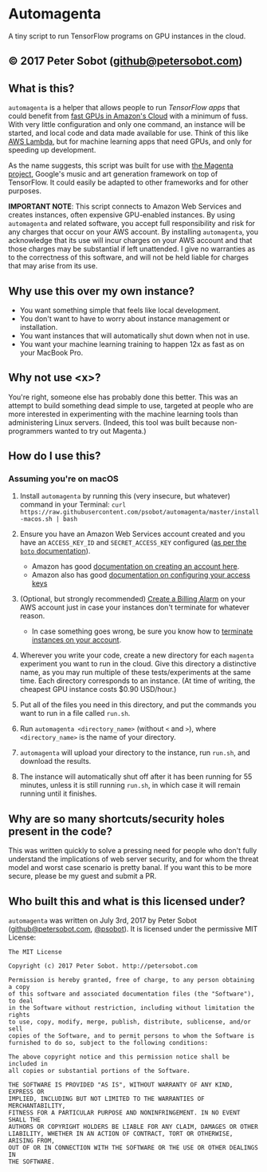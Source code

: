 # Automagenta

A tiny script to run TensorFlow programs on GPU instances in the cloud.

&copy; 2017 Peter Sobot (github@petersobot.com)
---

## What is this?

`automagenta` is a helper that allows people to run *TensorFlow apps* that
could benefit from [fast GPUs in Amazon's Cloud](https://aws.amazon.com/ec2/Elastic-GPUs/)
with a minimum of fuss. With very little configuration and
only one command, an instance will be started, and local code and data made
available for use. Think of this like [AWS
Lambda](https://aws.amazon.com/lambda/), but for machine learning apps that
need GPUs, and only for speeding up development.

As the name suggests, this script was built for use with [the Magenta
project](https://github.com/tensorflow/magenta), Google's music and art
generation framework on top of TensorFlow. It could easily be adapted to other
frameworks and for other purposes.

**IMPORTANT NOTE**: This script connects to Amazon Web Services and creates
instances, often expensive GPU-enabled instances. By using `automagenta` and
related software, you accept full responsibility and risk for any charges that
occur on your AWS account. By installing `automagenta`, you acknowledge that
its use will incur charges on your AWS account and that those charges may be
substantial if left unattended. I give no warranties as to the correctness of
this software, and will not be held liable for charges that may arise from its
use.

## Why use this over my own instance?

 - You want something simple that feels like local development.
 - You don't want to have to worry about instance management or installation.
 - You want instances that will automatically shut down when not in use.
 - You want your machine learning training to happen 12x as fast as on your MacBook Pro.

## Why not use &lt;x&gt;?

You're right, someone else has probably done this better. This was an attempt
to build something dead simple to use, targeted at people who are more
interested in experimenting with the machine learning tools than administering
Linux servers. (Indeed, this tool was built because non-programmers wanted to
try out Magenta.)

## How do I use this?

### Assuming you're on macOS

 1. Install `automagenta` by running this (very insecure, but whatever) command in your Terminal:
    ```curl https://raw.githubusercontent.com/psobot/automagenta/master/install-macos.sh | bash```
 1. Ensure you have an Amazon Web Services account created and you have an `ACCESS_KEY_ID` and `SECRET_ACCESS_KEY` configured ([as per the `boto` documentation](http://boto3.readthedocs.io/en/latest/guide/configuration.html)).
     - Amazon has good [documentation on creating an account here](http://docs.aws.amazon.com/lambda/latest/dg/setup.html).
     - Amazon also has good [documentation on configuring your access keys](http://docs.aws.amazon.com/lambda/latest/dg/setup-awscli.html)

 1. (Optional, but strongly recommended) [Create a Billing Alarm](http://docs.aws.amazon.com/awsaccountbilling/latest/aboutv2/free-tier-alarms.html) on your AWS account just in case your instances don't terminate for whatever reason.
     - In case something goes wrong, be sure you know how to [terminate instances on your account](http://docs.aws.amazon.com/AWSEC2/latest/UserGuide/terminating-instances.html).

 1. Wherever you write your code, create a new directory for each `magenta` experiment you want to run in the cloud. Give this directory a distinctive name, as you may run multiple of these tests/experiments at the same time. Each directory corresponds to an instance. (At time of writing, the cheapest GPU instance costs $0.90 USD/hour.)
 1. Put all of the files you need in this directory, and put the commands you want to run in a file called `run.sh`.
 1. Run `automagenta <directory_name>` (without `<` and `>`), where `<directory_name>` is the name of your directory.
 1. `automagenta` will upload your directory to the instance, run `run.sh`, and download the results.
 1. The instance will automatically shut off after it has been running for 55 minutes, unless it is still running `run.sh`, in which case it will remain running until it finishes.

## Why are so many shortcuts/security holes present in the code?

This was written quickly to solve a pressing need for people who don't fully
understand the implications of web server security, and for whom the threat
model and worst case scenario is pretty banal. If you want this to be more
secure, please be my guest and submit a PR.

## Who built this and what is this licensed under?

`automagenta` was written on July 3rd, 2017 by Peter Sobot
(github@petersobot.com, [@psobot](https://twitter.com/psobot)). It is licensed
under the permissive MIT License:

```
The MIT License

Copyright (c) 2017 Peter Sobot. http://petersobot.com

Permission is hereby granted, free of charge, to any person obtaining a copy
of this software and associated documentation files (the "Software"), to deal
in the Software without restriction, including without limitation the rights
to use, copy, modify, merge, publish, distribute, sublicense, and/or sell
copies of the Software, and to permit persons to whom the Software is
furnished to do so, subject to the following conditions:

The above copyright notice and this permission notice shall be included in
all copies or substantial portions of the Software.

THE SOFTWARE IS PROVIDED "AS IS", WITHOUT WARRANTY OF ANY KIND, EXPRESS OR
IMPLIED, INCLUDING BUT NOT LIMITED TO THE WARRANTIES OF MERCHANTABILITY,
FITNESS FOR A PARTICULAR PURPOSE AND NONINFRINGEMENT. IN NO EVENT SHALL THE
AUTHORS OR COPYRIGHT HOLDERS BE LIABLE FOR ANY CLAIM, DAMAGES OR OTHER
LIABILITY, WHETHER IN AN ACTION OF CONTRACT, TORT OR OTHERWISE, ARISING FROM,
OUT OF OR IN CONNECTION WITH THE SOFTWARE OR THE USE OR OTHER DEALINGS IN
THE SOFTWARE.
```
